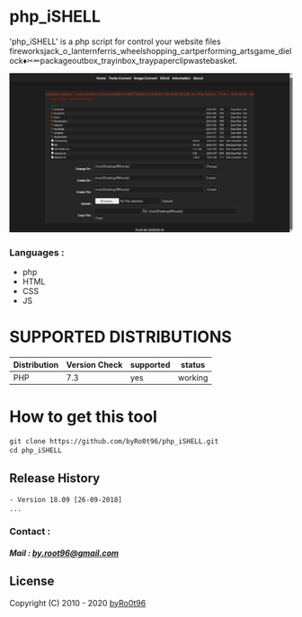# php_iSHELL
'php_iSHELL' is a php script for control your website files 
fireworksjack_o_lanternferris_wheelshopping_cartperforming_artsgame_dielock♦✂✏packageoutbox_trayinbox_traypaperclipwastebasket.

<div align="center">
    <!--a href="" target="_blank"-->
        <img alt="php_iSHELL" src="./Screenshot/Screenshot-1.png">
    <!--/a-->
</div>

### Languages :
* php
* HTML
* CSS
* JS

# SUPPORTED DISTRIBUTIONS
|Distribution | Version Check | supported | status |
----------|-------|------|-------|
|PHP |7.3 | yes | working   |

# How to get this tool
```
git clone https://github.com/byRo0t96/php_iSHELL.git
cd php_iSHELL
```

## Release History
```
- Version 18.09 [26-09-2018]
...
```



### Contact :

##### Mail : by.root96@gmail.com

## License
Copyright (C) 2010 - 2020 [byRo0t96](https://byro0t96.github.io/)

